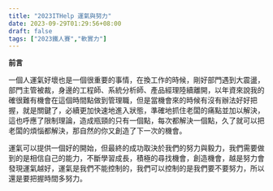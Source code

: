 ```yaml
---
title: "2023ITHelp 運氣與努力"
date: 2023-09-29T01:29:56+08:00
draft: false
tags: ["2023鐵人賽","軟實力"]
---
```


**前言**

一個人運氣好壞也是一個很重要的事情，在換工作的時候，剛好部門遇到大震盪，部門主管被裁，身邊的工程師、系統分析師、產品經理陸續離開，以年資來說我的確很難有機會在這個時間點做到管理職，但是當機會來的時候有沒有辦法好好把握，就是關鍵了，必續更加快速地進入狀態，準確地抓住老闆的痛點並加以解決，這也呼應了限制理論，造成瓶頸的只有一個點，每次都解決一個點，久了就可以把老闆的煩惱都解決，那自然的你又創造了下一次的機會。

運氣可以提供一個好的開始，但最終的成功取決於我們的努力與毅力，我們需要做到的是相信自己的能力，不斷學習成長，積極的尋找機會，創造機會，越是努力會發現運氣越好，運氣是我們不能控制的，我們可以控制的是我們要不要努力，所以還是要把握時間多努力。